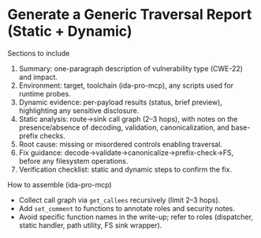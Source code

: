 # Generate a Generic Traversal Report (Static + Dynamic)

Sections to include
1) Summary: one-paragraph description of vulnerability type (CWE-22) and impact.
2) Environment: target, toolchain (ida-pro-mcp), any scripts used for runtime probes.
3) Dynamic evidence: per-payload results (status, brief preview), highlighting any sensitive disclosure.
4) Static analysis: route→sink call graph (2–3 hops), with notes on the presence/absence of decoding, validation, canonicalization, and base-prefix checks.
5) Root cause: missing or misordered controls enabling traversal.
6) Fix guidance: decode→validate→canonicalize→prefix-check→FS, before any filesystem operations.
7) Verification checklist: static and dynamic steps to confirm the fix.

How to assemble (ida-pro-mcp)
- Collect call graph via `get_callees` recursively (limit 2–3 hops).
- Add `set_comment` to functions to annotate roles and security notes.
- Avoid specific function names in the write-up; refer to roles (dispatcher, static handler, path utility, FS sink wrapper).


